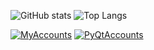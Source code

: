 ![GitHub stats](https://github-readme-stats.vercel.app/api?username=Acmpo6ou&theme=solarized-dark&show_icons=true)
![Top Langs](https://github-readme-stats.vercel.app/api/top-langs/?username=Acmpo6ou&theme=solarized-dark&hide=javascript)

[![MyAccounts](https://github-readme-stats.vercel.app/api/pin/?username=Acmpo6ou&repo=MyAccounts&theme=solarized-dark)](https://github.com/Acmpo6ou/MyAccounts)
[![PyQtAccounts](https://github-readme-stats.vercel.app/api/pin/?username=Acmpo6ou&repo=PyQtAccounts&theme=solarized-dark)](https://github.com/Acmpo6ou/PyQtAccounts)
